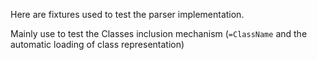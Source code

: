 Here are fixtures used to test the parser implementation.

Mainly use to test the Classes inclusion mechanism (`=ClassName` and the
automatic loading of class representation)

